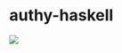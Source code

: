# authy-haskell

[![][1]][0]

[0]: https://circleci.com/gh/jpvillaisaza/authy-haskell
[1]: https://circleci.com/gh/jpvillaisaza/authy-haskell.svg?style=shield
